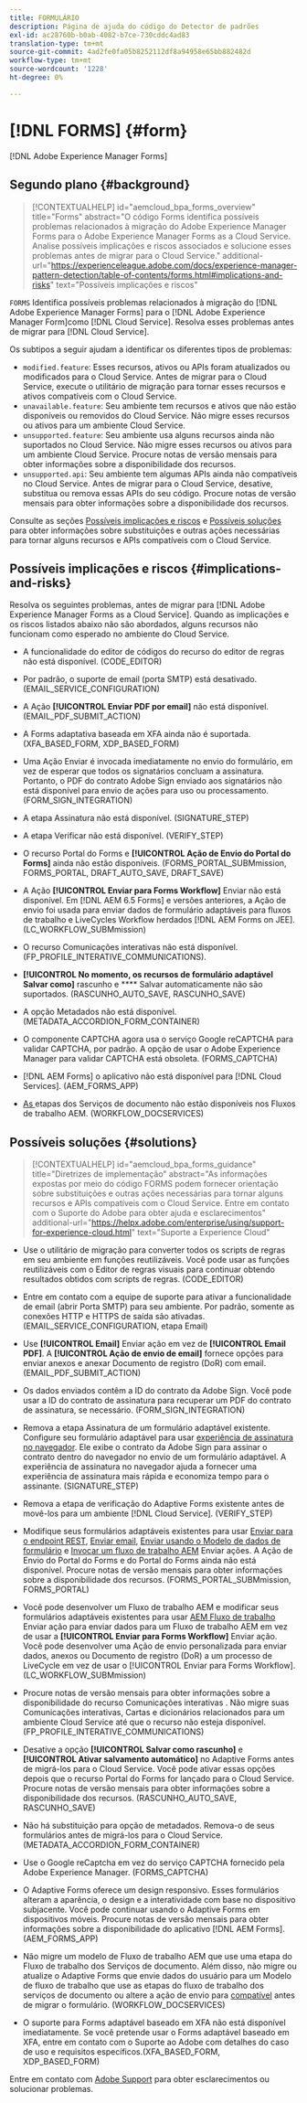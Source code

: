 ```yaml
---
title: FORMULÁRIO
description: Página de ajuda do código do Detector de padrões
exl-id: ac28760b-b0ab-4082-b7ce-730cddc4ad83
translation-type: tm+mt
source-git-commit: 4ad2fe0fa05b8252112df8a94958e65bb882482d
workflow-type: tm+mt
source-wordcount: '1228'
ht-degree: 0%

---
```


# [!DNL FORMS] {#form}

[!DNL Adobe Experience Manager Forms]

## Segundo plano {#background}

>[!CONTEXTUALHELP]
>id="aemcloud_bpa_forms_overview"
>title="Forms"
>abstract="O código Forms identifica possíveis problemas relacionados à migração do Adobe Experience Manager Forms para o Adobe Experience Manager Forms as a Cloud Service. Analise possíveis implicações e riscos associados e solucione esses problemas antes de migrar para o Cloud Service."
>additional-url="https://experienceleague.adobe.com/docs/experience-manager-pattern-detection/table-of-contents/forms.html#implications-and-risks" text="Possíveis implicações e riscos"

`FORMS` Identifica possíveis problemas relacionados à migração do  [!DNL Adobe Experience Manager Forms] para o  [!DNL Adobe Experience Manager Form]como  [!DNL Cloud Service]. Resolva esses problemas antes de migrar para [!DNL Cloud Service].

Os subtipos a seguir ajudam a identificar os diferentes tipos de problemas:

* `modified.feature`: Esses recursos, ativos ou APIs foram atualizados ou modificados para o Cloud Service. Antes de migrar para o Cloud Service, execute o utilitário de migração para tornar esses recursos e ativos compatíveis com o Cloud Service.
* `unavailable.feature`: Seu ambiente tem recursos e ativos que não estão disponíveis ou removidos do Cloud Service. Não migre esses recursos ou ativos para um ambiente Cloud Service.
* `unsupported.feature`: Seu ambiente usa alguns recursos ainda não suportados no Cloud Service. Não migre esses recursos ou ativos para um ambiente Cloud Service. Procure notas de versão mensais para obter informações sobre a disponibilidade dos recursos.
* `unsupported.api`: Seu ambiente tem algumas APIs ainda não compatíveis no Cloud Service. Antes de migrar para o Cloud Service, desative, substitua ou remova essas APIs do seu código. Procure notas de versão mensais para obter informações sobre a disponibilidade dos recursos.

Consulte as seções [Possíveis implicações e riscos](#implications-and-risks) e [Possíveis soluções](#solutions) para obter informações sobre substituições e outras ações necessárias para tornar alguns recursos e APIs compatíveis com o Cloud Service.

## Possíveis implicações e riscos {#implications-and-risks}

Resolva os seguintes problemas, antes de migrar para [!DNL Adobe Experience Manager Forms as a Cloud Service]. Quando as implicações e os riscos listados abaixo não são abordados, alguns recursos não funcionam como esperado no ambiente do Cloud Service.

* A funcionalidade do editor de códigos do recurso do editor de regras não está disponível. (CODE_EDITOR)

* Por padrão, o suporte de email (porta SMTP) está desativado. (EMAIL_SERVICE_CONFIGURATION)

* A Ação **[!UICONTROL Enviar PDF por email]** não está disponível.(EMAIL_PDF_SUBMIT_ACTION)

* A Forms adaptativa baseada em XFA ainda não é suportada. (XFA_BASED_FORM, XDP_BASED_FORM)

* Uma Ação Enviar é invocada imediatamente no envio do formulário, em vez de esperar que todos os signatários concluam a assinatura. Portanto, o PDF do contrato Adobe Sign enviado aos signatários não está disponível para envio de ações para uso ou processamento. (FORM_SIGN_INTEGRATION)

* A etapa Assinatura não está disponível. (SIGNATURE_STEP)

* A etapa Verificar não está disponível. (VERIFY_STEP)

* O recurso Portal do Forms e **[!UICONTROL Ação de Envio do Portal do Forms]** ainda não estão disponíveis. (FORMS_PORTAL_SUBMmission, FORMS_PORTAL, DRAFT_AUTO_SAVE, DRAFT_SAVE)

* A Ação **[!UICONTROL Enviar para Forms Workflow]** Enviar não está disponível. Em [!DNL AEM 6.5 Forms] e versões anteriores, a Ação de envio foi usada para enviar dados de formulário adaptáveis para fluxos de trabalho e LiveCycles Workflow herdados [!DNL AEM Forms on JEE]. (LC_WORKFLOW_SUBMmission)

* O recurso Comunicações interativas não está disponível.  (FP_PROFILE_INTERATIVE_COMMUNICATIONS).

* **[!UICONTROL No momento, os recursos de formulário adaptável Salvar como]** rascunho e  **** Salvar automaticamente não são suportados. (RASCUNHO_AUTO_SAVE, RASCUNHO_SAVE)

* A opção Metadados não está disponível. (METADATA_ACCORDION_FORM_CONTAINER)

* O componente CAPTCHA agora usa o serviço Google reCAPTCHA para validar CAPTCHA, por padrão. A opção de usar o Adobe Experience Manager para validar CAPTCHA está obsoleta. (FORMS_CAPTCHA)

* [!DNL AEM Forms] o aplicativo não está disponível para  [!DNL Cloud Services]. (AEM_FORMS_APP)

* [As ](https://experienceleague.adobe.com/docs/experience-manager-65/forms/install-aem-forms/osgi-installation/install-configure-document-services.html?lang=en#deployment-topology) etapas dos Serviços de documento não estão disponíveis nos Fluxos de trabalho AEM. (WORKFLOW_DOCSERVICES)

## Possíveis soluções {#solutions}

>[!CONTEXTUALHELP]
>id="aemcloud_bpa_forms_guidance"
>title="Diretrizes de implementação"
>abstract="As informações expostas por meio do código FORMS podem fornecer orientação sobre substituições e outras ações necessárias para tornar alguns recursos e APIs compatíveis com o Cloud Service. Entre em contato com o Suporte do Adobe para obter ajuda e esclarecimentos"
>additional-url="https://helpx.adobe.com/enterprise/using/support-for-experience-cloud.html" text="Suporte a Experience Cloud"

* Use o utilitário de migração para converter todos os scripts de regras em seu ambiente em funções reutilizáveis. Você pode usar as funções reutilizáveis com o Editor de regras visuais para continuar obtendo resultados obtidos com scripts de regras. (CODE_EDITOR)

* Entre em contato com a equipe de suporte para ativar a funcionalidade de email (abrir Porta SMTP) para seu ambiente. Por padrão, somente as conexões HTTP e HTTPS de saída são ativadas. (EMAIL_SERVICE_CONFIGURATION, etapa Email)

* Use **[!UICONTROL Email]** Enviar ação em vez de **[!UICONTROL Email PDF]**. A **[!UICONTROL Ação de envio de email]** fornece opções para enviar anexos e anexar Documento de registro (DoR) com email. (EMAIL_PDF_SUBMIT_ACTION)

* Os dados enviados contêm a ID do contrato da Adobe Sign. Você pode usar a ID do contrato de assinatura para recuperar um PDF do contrato de assinatura, se necessário.  (FORM_SIGN_INTEGRATION)

* Remova a etapa Assinatura de um formulário adaptável existente. Configure seu formulário adaptável para usar [experiência de assinatura no navegador](https://medium.com/adobetech/using-adobe-sign-to-e-sign-an-adaptive-form-heres-the-best-way-to-do-it-dc3e15f9b684). Ele exibe o contrato da Adobe Sign para assinar o contrato dentro do navegador no envio de um formulário adaptável. A experiência de assinatura no navegador ajuda a fornecer uma experiência de assinatura mais rápida e economiza tempo para o assinante. (SIGNATURE_STEP)

* Remova a etapa de verificação do Adaptive Forms existente antes de movê-los para um ambiente [!DNL Cloud Service]. (VERIFY_STEP)

* Modifique seus formulários adaptáveis existentes para usar [Enviar para o endpoint REST](https://experienceleague.adobe.com/docs/experience-manager-forms-cloud-service/forms/create-an-adaptive-form/configure-submit-actions-and-metadata-submission/configuring-submit-actions.html#submit-to-rest-endpoint), [Enviar email](https://experienceleague.adobe.com/docs/experience-manager-forms-cloud-service/forms/create-an-adaptive-form/configure-submit-actions-and-metadata-submission/configuring-submit-actions.html#send-email), [Enviar usando o Modelo de dados de formulário](https://experienceleague.adobe.com/docs/experience-manager-forms-cloud-service/forms/create-an-adaptive-form/configure-submit-actions-and-metadata-submission/configuring-submit-actions.html#submit-using-form-data-model) e [Invocar um fluxo de trabalho AEM](https://experienceleague.adobe.com/docs/experience-manager-forms-cloud-service/forms/create-an-adaptive-form/configure-submit-actions-and-metadata-submission/configuring-submit-actions.html#invoke-an-aem-workflow) Enviar ações. A Ação de Envio do Portal do Forms e do Portal do Forms ainda não está disponível. Procure notas de versão mensais para obter informações sobre a disponibilidade dos recursos. (FORMS_PORTAL_SUBMmission, FORMS_PORTAL)

* Você pode desenvolver um Fluxo de trabalho AEM e modificar seus formulários adaptáveis existentes para usar [AEM Fluxo de trabalho](https://experienceleague.adobe.com/docs/experience-manager-forms-cloud-service/forms/create-an-adaptive-form/configure-submit-actions-and-metadata-submission/configuring-submit-actions.html#invoke-an-aem-workflow) Enviar ação para enviar dados para um Fluxo de trabalho AEM em vez de usar a **[!UICONTROL Enviar para Forms Workflow]** Enviar ação. Você pode desenvolver uma Ação de envio personalizada para enviar dados, anexos ou Documento de registro (DoR) a um processo de LiveCycle em vez de usar o [!UICONTROL Enviar para Forms Workflow]. (LC_WORKFLOW_SUBMmission)

* Procure notas de versão mensais para obter informações sobre a disponibilidade do recurso Comunicações interativas . Não migre suas Comunicações interativas, Cartas e dicionários relacionados para um ambiente Cloud Service até que o recurso não esteja disponível. (FP_PROFILE_INTERATIVE_COMMUNICATIONS)

* Desative a opção **[!UICONTROL Salvar como rascunho]** e **[!UICONTROL Ativar salvamento automático]** no Adaptive Forms antes de migrá-los para o Cloud Service. Você pode ativar essas opções depois que o recurso Portal do Forms for lançado para o Cloud Service. Procure notas de versão mensais para obter informações sobre a disponibilidade dos recursos. (RASCUNHO_AUTO_SAVE, RASCUNHO_SAVE)

* Não há substituição para opção de metadados. Remova-o de seus formulários antes de migrá-los para o Cloud Service.(METADATA_ACCORDION_FORM_CONTAINER)

* Use o Google reCaptcha em vez do serviço CAPTCHA fornecido pela Adobe Experience Manager. (FORMS_CAPTCHA)

* O Adaptive Forms oferece um design responsivo. Esses formulários alteram a aparência, o design e a interatividade com base no dispositivo subjacente. Você pode continuar usando o Adaptive Forms em dispositivos móveis. Procure notas de versão mensais para obter informações sobre a disponibilidade do aplicativo [!DNL AEM Forms]. (AEM_FORMS_APP)

* Não migre um modelo de Fluxo de trabalho AEM que use uma etapa do Fluxo de trabalho dos Serviços de documento. Além disso, não migre ou atualize o Adaptive Forms que envie dados do usuário para um Modelo de fluxo de trabalho que use as etapas do fluxo de trabalho dos serviços de documento ou altere a ação de envio para [compatível](https://experienceleague.adobe.com/docs/experience-manager-forms-cloud-service/forms/create-an-adaptive-form/configure-submit-actions-and-metadata-submission/configuring-submit-actions.html) antes de migrar o formulário. (WORKFLOW_DOCSERVICES)

* O suporte para Forms adaptável baseado em XFA não está disponível imediatamente. Se você pretende usar o Forms adaptável baseado em XFA, entre em contato com o Suporte ao Adobe com detalhes do caso de uso e requisitos específicos.(XFA_BASED_FORM, XDP_BASED_FORM)

Entre em contato com [Adobe Support](https://helpx.adobe.com/enterprise/using/support-for-experience-cloud.html) para obter esclarecimentos ou solucionar problemas.
